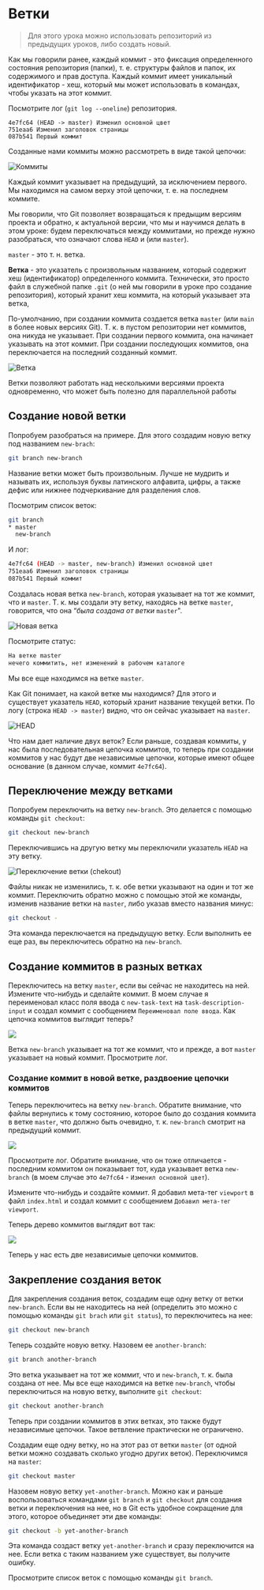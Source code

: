 # Ветки

> Для этого урока можно использовать репозиторий из предыдущих уроков, либо создать новый.

Как мы говорили ранее, каждый коммит - это фиксация определенного состояния репозитория (папки), т. е. структуры файлов и папок, их содержимого и прав доступа. Каждый коммит имеет уникальный идентификатор - хеш, который мы может использовать в командах, чтобы указать на этот коммит.

Посмотрите лог (`git log --oneline`) репозитория.

```
4e7fc64 (HEAD -> master) Изменил основной цвет
751eaa6 Изменил заголовок страницы
087b541 Первый коммит
```

Созданные нами коммиты можно рассмотреть в виде такой цепочки:

![Коммиты](images/commits.png)

Каждый коммит указывает на предыдущий, за исключением первого. Мы находимся на самом верху этой цепочки, т. е. на последнем коммите.

Мы говорили, что Git позволяет возвращаться к предыщим версиям проекта и обратно, к актуальной версии, что мы и научимся делать в этом уроке: будем переключаться между коммитами, но прежде нужно разобраться, что означают слова `HEAD` и (или `master`).

`master` - это т. н. ветка.

**Ветка** - это указатель с произвольным названием, который содержит хеш (идентификатор) определенного коммита. Технически, это просто файл в служебной папке `.git` (о ней мы говорили в уроке про создание репозитория), который хранит хеш коммита, на который указывает эта ветка,

По-умолчанию, при создании коммита создается ветка `master` (или `main` в более новых версиях Git). Т. к. в пустом репозитории нет коммитов, она никуда не указывает. При создании первого коммита, она начинает указывать на этот коммит. При создании последующих коммитов, она переключается на последний созданный коммит.

![Ветка](images/branch.png)

Ветки позволяют работать над несколькими версиями проекта одновременно, что может быть полезно для параллельной работы

## Создание новой ветки

Попробуем разобраться на примере. Для этого создадим новую ветку под названием `new-brach`:

```bash
git branch new-branch
```

Название ветки может быть произвольным. Лучше не мудрить и называть их, используя буквы латинского алфавита, цифры, а также дефис или нижнее подчеркивание для разделения слов.

Посмотрим список веток:

```bash
git branch
* master
  new-branch
```

И лог:

```bash
4e7fc64 (HEAD -> master, new-branch) Изменил основной цвет
751eaa6 Изменил заголовок страницы
087b541 Первый коммит
```

Создалась новая ветка `new-branch`, которая указывает на тот же коммит, что и `master`. Т. к. мы создали эту ветку, находясь на ветке `master`, говорится, что она “*была создана от ветки* `master`".

![Новая ветка](images/new-branch.png)

Посмотрите статус:

```bash
На ветке master
нечего коммитить, нет изменений в рабочем каталоге
```

Мы все еще находимся на ветке `master`.

Как Git понимает, на какой ветке мы находимся? Для этого и существует указатель `HEAD`, который хранит название текущей ветки. По логу (строка `HEAD -> master`) видно, что он сейчас указывает на `master`.

![HEAD](images/branch-head.png)

Что нам дает наличие двух веток? Если раньше, создавая коммиты, у нас была последовательная цепочка коммитов, то теперь при создании коммитов у нас будут две независимые цепочки, которые имеют общее основание (в данном случае, коммит `4e7fc64`).

## Переключение между ветками

Попробуем переключить на ветку `new-branch`. Это делается с помощью команды `git checkout`:

```bash
git checkout new-branch
```

Переключившись на другую ветку мы переключили указатель `HEAD` на эту ветку.

![Переключение ветки (chekout)](images/branch-checkout.png)

Файлы никак не изменились, т. к. обе ветки указывают на один и тот же коммит. Переключить обратно можно с помощью этой же команды, изменив название ветки на `master`, либо указав вместо названия минус:

```bash
git checkout -
```

Эта команда переключается на предыдущую ветку. Если выполнить ее еще раз, вы переключитесь обратно на `new-branch`.

## Создание коммитов в разных ветках

Переключитесь на ветку `master`, если вы сейчас не находитесь на ней. Измените что-нибудь и сделайте коммит. В моем случае я переименовал класс поля ввода c `new-task-text` на `task-description-input` и создал коммит с сообщением `Переименовал поле ввода`. Как цепочка коммитов выглядит теперь?

![](images/branches-two-chains.png)

Ветка `new-branch` указывает на тот же коммит, что и прежде, а вот `master` указывает на новый коммит. Просмотрите лог.

### Создание коммит в новой ветке, раздвоение цепочки коммитов

Теперь переключитесь на ветку `new-branch`. Обратите внимание, что файлы вернулись к тому состоянию, которое было до создания коммита в ветке `master`, что должно быть очевидно, т. к. `new-branch` смотрит на предыдущий коммит.

![](images/branches-two-chains-2.png)

Просмотрите лог. Обратите внимание, что он тоже отличается - последним коммитом он показывает тот, куда указывает ветка `new-branch` (в моем случае это `4e7fc64` - `Изменил основной цвет`).

Измените что-нибудь и создайте коммит. Я добавил мета-тег `viewport` в файл `index.html` и создал коммит с сообщением `Добавил мета-тег viewport`.

Теперь дерево коммитов выглядит вот так:

![](images/branches-two-chains-3.png)

Теперь у нас есть две независимые цепочки коммитов.

## Закрепление создания веток

Для закрепления создания веток, создадим еще одну ветку от ветки `new-branch`. Если вы не находитесь на ней (определить это можно с помощью команды `git brach` или `git status`), то переключитесь на нее:

```bash
git checkout new-branch
```

Теперь создайте новую ветку. Назовем ее `another-branch`:

```bash
git branch another-branch
```

Это ветка указывает на тот же коммит, что и `new-branch`, т. к. была создана от нее. Мы все еще находимся на ветке `new-branch`, чтобы переключиться на новую ветку, выполните `git checkout`:

```bash
git checkout another-branch
```

Теперь при создании коммитов в этих ветках, это также будут независимые цепочки. Такое ветвление практически не ограничено.

Создадим еще одну ветку, но на этот раз от ветки `master` (от одной ветки можно создавать сколько угодно других веток). Переключимся на `master`:

```bash
git checkout master
```

Назовем новую ветку `yet-another-branch`. Можно как и раньше воспользоваться командами `git branch` и `git checkout` для создания ветки и переключения на нее, но в Git есть удобное сокращение для этого, которое объединяет эти две команды:

```bash
git checkout -b yet-another-branch
```

Эта команда создаст ветку `yet-another-branch` и сразу переключится на нее. Если ветка с таким названием уже существует, вы получите ошибку.

Просмотрите список веток с помощью команды `git branch`. 